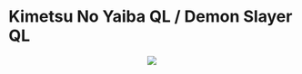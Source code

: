 # Kimetsu No Yaiba QL / Demon Slayer QL

<p align="center">
  <img src="https://pa1.narvii.com/7625/69374b1ee7766f75bf2f1a88b537f0216d57fea7r1-540-304_hq.gif" />
</p>

